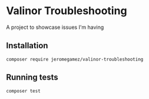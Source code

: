 # Valinor Troubleshooting

A project to showcase issues I'm having

<!--
[![Current version](https://img.shields.io/packagist/v/jeromegamez/valinor-troubleshooting.svg?logo=composer)](https://packagist.org/packages/jeromegamez/valinor-troubleshooting)
[![Packagist PHP Version Support](https://img.shields.io/packagist/php-v/jeromegamez/valinor-troubleshooting)](https://packagist.org/packages/jeromegamez/valinor-troubleshooting)
[![Monthly Downloads](https://img.shields.io/packagist/dm/jeromegamez/valinor-troubleshooting.svg)](https://packagist.org/packages/jeromegamez/valinor-troubleshooting/stats)
[![Total Downloads](https://img.shields.io/packagist/dt/jeromegamez/valinor-troubleshooting.svg)](https://packagist.org/packages/jeromegamez/valinor-troubleshooting/stats)
[![Tests](https://github.com/jeromegamez/valinor-troubleshooting/actions/workflows/tests.yml/badge.svg)](https://github.com/jeromegamez/valinor-troubleshooting/actions/workflows/tests.yml)
-->

## Installation

```shell
composer require jeromegamez/valinor-troubleshooting
```

## Running tests

```shell
composer test
```

